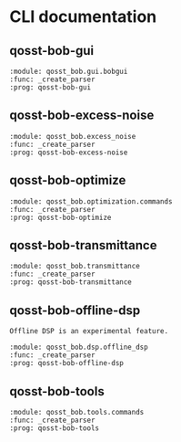 # CLI documentation

## qosst-bob-gui

```{sphinx_argparse_cli}
:module: qosst_bob.gui.bobgui
:func: _create_parser
:prog: qosst-bob-gui
```

## qosst-bob-excess-noise

```{sphinx_argparse_cli}
:module: qosst_bob.excess_noise
:func: _create_parser
:prog: qosst-bob-excess-noise
```

## qosst-bob-optimize

```{sphinx_argparse_cli}
:module: qosst_bob.optimization.commands
:func: _create_parser
:prog: qosst-bob-optimize
```

## qosst-bob-transmittance

```{sphinx_argparse_cli}
:module: qosst_bob.transmittance
:func: _create_parser
:prog: qosst-bob-transmittance
```

## qosst-bob-offline-dsp

```{warning}
Offline DSP is an experimental feature.
```

```{sphinx_argparse_cli}
:module: qosst_bob.dsp.offline_dsp
:func: _create_parser
:prog: qosst-bob-offline-dsp
```

## qosst-bob-tools

```{sphinx_argparse_cli}
:module: qosst_bob.tools.commands
:func: _create_parser
:prog: qosst-bob-tools
```
